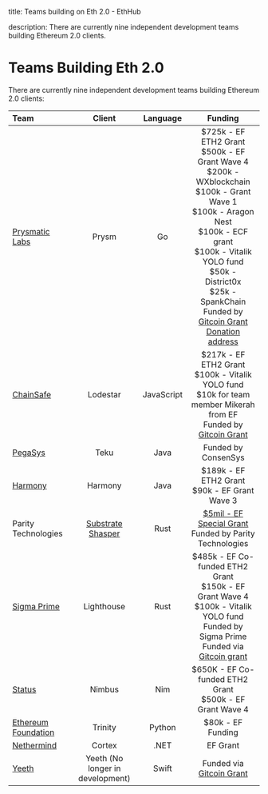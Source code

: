 title: Teams building on Eth 2.0 - EthHub

description: There are currently nine independent development teams building Ethereum 2.0 clients.

# Teams Building Eth 2.0

There are currently nine independent development teams building Ethereum 2.0 clients:

| Team | Client | Language | Funding |
| :--- | :---: | :---: | :---: |
| [Prysmatic Labs](prysm.md) | Prysm | Go | $725k - EF ETH2 Grant <br/> $500k - EF Grant Wave 4 <br/> $200k - WXblockchain <br/> $100k - Grant Wave 1 <br/> $100k - Aragon Nest <br/> $100k - ECF grant <br/> $100k - Vitalik YOLO fund <br/> $50k - District0x <br/> $25k - SpankChain <br/> Funded by [Gitcoin Grant](https://gitcoin.co/grants/24/prysm-by-prysmatic-labs) <br/>  [Donation address](https://etherscan.io/address/0x9B984D5a03980D8dc0a24506c968465424c81DbE) |
| [ChainSafe](lodestar.md) | Lodestar | JavaScript | $217k - EF ETH2 Grant <br/> $100k - Vitalik YOLO fund <br/> $10k for team member Mikerah from EF <br/> Funded by [Gitcoin Grant](https://gitcoin.co/grants/21/lodestar-eth20-client-2) |
| [PegaSys](artemis.md) | Teku | Java | Funded by ConsenSys |
| [Harmony](harmony.md) | Harmony | Java | $189k - EF ETH2 Grant <br/> $90k - EF Grant Wave 3 |
| Parity Technologies | [Substrate Shasper](shasper.md) | Rust | [$5mil - EF Special Grant](https://www.parity.io/parity-technologies-awarded-5-million-grant-from-the-ethereum-foundation/) <br/> Funded by Parity Technologies |
| [Sigma Prime](lighthouse.md) | Lighthouse | Rust | $485k - EF Co-funded ETH2 Grant <br/> $150k - EF Grant Wave 4 <br/> $100k - Vitalik YOLO fund <br/> Funded by Sigma Prime <br/> Funded via [Gitcoin grant](https://gitcoin.co/grants/25/lighthouse-ethereum-20-client) |
| [Status](nimbus.md) | Nimbus | Nim | $650K - EF Co-funded ETH2 Grant <br/> $500k - EF Grant Wave 4 |
| [Ethereum Foundation](trinity.md) | Trinity | Python | $80k - EF Funding |
| [Nethermind](nethermind.md) | Cortex | .NET | EF Grant |
| [Yeeth](yeeth.md) | Yeeth (No longer in development) | Swift | Funded via [Gitcoin Grant](https://gitcoin.co/grants/41/yeeth) |
